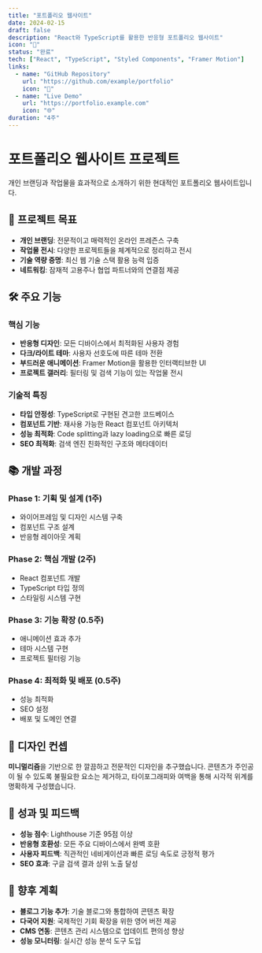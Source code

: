 ```yaml
---
title: "포트폴리오 웹사이트"
date: 2024-02-15
draft: false
description: "React와 TypeScript를 활용한 반응형 포트폴리오 웹사이트"
icon: "🎨"
status: "완료"
tech: ["React", "TypeScript", "Styled Components", "Framer Motion"]
links:
  - name: "GitHub Repository"
    url: "https://github.com/example/portfolio"
    icon: "🔗"
  - name: "Live Demo"
    url: "https://portfolio.example.com"
    icon: "🌐"
duration: "4주"
---
```


# 포트폴리오 웹사이트 프로젝트

개인 브랜딩과 작업물을 효과적으로 소개하기 위한 현대적인 포트폴리오 웹사이트입니다.

## 🎯 프로젝트 목표

- **개인 브랜딩**: 전문적이고 매력적인 온라인 프레즌스 구축
- **작업물 전시**: 다양한 프로젝트들을 체계적으로 정리하고 전시
- **기술 역량 증명**: 최신 웹 기술 스택 활용 능력 입증
- **네트워킹**: 잠재적 고용주나 협업 파트너와의 연결점 제공

## 🛠️ 주요 기능

### 핵심 기능
- **반응형 디자인**: 모든 디바이스에서 최적화된 사용자 경험
- **다크/라이트 테마**: 사용자 선호도에 따른 테마 전환
- **부드러운 애니메이션**: Framer Motion을 활용한 인터랙티브한 UI
- **프로젝트 갤러리**: 필터링 및 검색 기능이 있는 작업물 전시

### 기술적 특징
- **타입 안정성**: TypeScript로 구현된 견고한 코드베이스
- **컴포넌트 기반**: 재사용 가능한 React 컴포넌트 아키텍처
- **성능 최적화**: Code splitting과 lazy loading으로 빠른 로딩
- **SEO 최적화**: 검색 엔진 친화적인 구조와 메타데이터

## 📚 개발 과정

### Phase 1: 기획 및 설계 (1주)
- 와이어프레임 및 디자인 시스템 구축
- 컴포넌트 구조 설계
- 반응형 레이아웃 계획

### Phase 2: 핵심 개발 (2주)
- React 컴포넌트 개발
- TypeScript 타입 정의
- 스타일링 시스템 구현

### Phase 3: 기능 확장 (0.5주)
- 애니메이션 효과 추가
- 테마 시스템 구현
- 프로젝트 필터링 기능

### Phase 4: 최적화 및 배포 (0.5주)
- 성능 최적화
- SEO 설정
- 배포 및 도메인 연결

## 🎨 디자인 컨셉

**미니멀리즘**을 기반으로 한 깔끔하고 전문적인 디자인을 추구했습니다. 콘텐츠가 주인공이 될 수 있도록 불필요한 요소는 제거하고, 타이포그래피와 여백을 통해 시각적 위계를 명확하게 구성했습니다.

## 🚀 성과 및 피드백

- **성능 점수**: Lighthouse 기준 95점 이상
- **반응형 호환성**: 모든 주요 디바이스에서 완벽 호환
- **사용자 피드백**: 직관적인 네비게이션과 빠른 로딩 속도로 긍정적 평가
- **SEO 효과**: 구글 검색 결과 상위 노출 달성

## 🔮 향후 계획

- **블로그 기능 추가**: 기술 블로그와 통합하여 콘텐츠 확장
- **다국어 지원**: 국제적인 기회 확장을 위한 영어 버전 제공
- **CMS 연동**: 콘텐츠 관리 시스템으로 업데이트 편의성 향상
- **성능 모니터링**: 실시간 성능 분석 도구 도입

